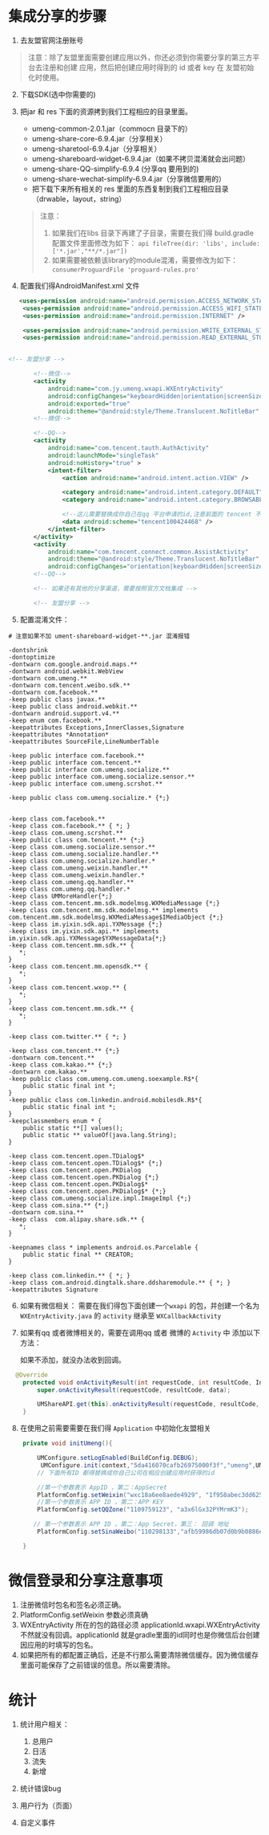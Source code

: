 # 集成分享的步骤

1. 去友盟官网注册账号

> 注意：除了友盟里面需要创建应用以外，你还必须到你需要分享的第三方平台去注册和创建
>   应用，然后把创建应用时得到的 id 或者 key 在 友盟初始化时使用。

2. 下载SDK(选中你需要的)
3. 把jar 和 res 下面的资源拷到我们工程相应的目录里面。
   - umeng-common-2.0.1.jar（commocn 目录下的）
   - umeng-share-core-6.9.4.jar（分享相关）
   - umeng-sharetool-6.9.4.jar（分享相关）
   - umeng-shareboard-widget-6.9.4.jar（如果不拷贝混淆就会出问题）
   - umeng-share-QQ-simplify-6.9.4 (分享qq 要用到的)
   - umeng-share-wechat-simplify-6.9.4.jar（分享微信要用的）
   - 把下载下来所有相关的 res 里面的东西复制到我们工程相应目录（drwable，layout，string）


   > 注意：
   > 1. 如果我们在libs 目录下再建了子目录，需要在我们得 build.gradle配置文件里面修改为如下：
   >  `api fileTree(dir: 'libs', include: ['*.jar',"**/*.jar"])`
   > 2. 如果需要被依赖该library的module混淆，需要修改为如下：
   > `consumerProguardFile 'proguard-rules.pro'`



 4. 配置我们得AndroidManifest.xml 文件

 ```xml
    <uses-permission android:name="android.permission.ACCESS_NETWORK_STATE" />
     <uses-permission android:name="android.permission.ACCESS_WIFI_STATE" />
     <uses-permission android:name="android.permission.INTERNET" />

     <uses-permission android:name="android.permission.WRITE_EXTERNAL_STORAGE"/>
     <uses-permission android:name="android.permission.READ_EXTERNAL_STORAGE"/>


 <!-- 友盟分享 -->

        <!--微信-->
        <activity
            android:name="com.jy.umeng.wxapi.WXEntryActivity"
            android:configChanges="keyboardHidden|orientation|screenSize"
            android:exported="true"
            android:theme="@android:style/Theme.Translucent.NoTitleBar" />
        <!--微信-->

        <!--QQ-->
        <activity
            android:name="com.tencent.tauth.AuthActivity"
            android:launchMode="singleTask"
            android:noHistory="true" >
            <intent-filter>
                <action android:name="android.intent.action.VIEW" />

                <category android:name="android.intent.category.DEFAULT" />
                <category android:name="android.intent.category.BROWSABLE" />

                <!--这儿需要替换成你自己在qq 平台申请的id,注意前面的 tencent 不要删掉，只替换后面的就行-->
                <data android:scheme="tencent100424468" />
            </intent-filter>
        </activity>
        <activity
            android:name="com.tencent.connect.common.AssistActivity"
            android:theme="@android:style/Theme.Translucent.NoTitleBar"
            android:configChanges="orientation|keyboardHidden|screenSize"/>
        <!--QQ-->

        <!-- 如果还有其他的分享渠道，需要按照官方文档集成 -->

        <!-- 友盟分享 -->
 ```

 5. 配置混淆文件：
 ```properties
 # 注意如果不加 ument-shareboard-widget-**.jar 混淆报错

 -dontshrink
 -dontoptimize
 -dontwarn com.google.android.maps.**
 -dontwarn android.webkit.WebView
 -dontwarn com.umeng.**
 -dontwarn com.tencent.weibo.sdk.**
 -dontwarn com.facebook.**
 -keep public class javax.**
 -keep public class android.webkit.**
 -dontwarn android.support.v4.**
 -keep enum com.facebook.**
 -keepattributes Exceptions,InnerClasses,Signature
 -keepattributes *Annotation*
 -keepattributes SourceFile,LineNumberTable

 -keep public interface com.facebook.**
 -keep public interface com.tencent.**
 -keep public interface com.umeng.socialize.**
 -keep public interface com.umeng.socialize.sensor.**
 -keep public interface com.umeng.scrshot.**

 -keep public class com.umeng.socialize.* {*;}


 -keep class com.facebook.**
 -keep class com.facebook.** { *; }
 -keep class com.umeng.scrshot.**
 -keep public class com.tencent.** {*;}
 -keep class com.umeng.socialize.sensor.**
 -keep class com.umeng.socialize.handler.**
 -keep class com.umeng.socialize.handler.*
 -keep class com.umeng.weixin.handler.**
 -keep class com.umeng.weixin.handler.*
 -keep class com.umeng.qq.handler.**
 -keep class com.umeng.qq.handler.*
 -keep class UMMoreHandler{*;}
 -keep class com.tencent.mm.sdk.modelmsg.WXMediaMessage {*;}
 -keep class com.tencent.mm.sdk.modelmsg.** implements com.tencent.mm.sdk.modelmsg.WXMediaMessage$IMediaObject {*;}
 -keep class im.yixin.sdk.api.YXMessage {*;}
 -keep class im.yixin.sdk.api.** implements im.yixin.sdk.api.YXMessage$YXMessageData{*;}
 -keep class com.tencent.mm.sdk.** {
    *;
 }
 -keep class com.tencent.mm.opensdk.** {
    *;
 }
 -keep class com.tencent.wxop.** {
    *;
 }
 -keep class com.tencent.mm.sdk.** {
    *;
 }

 -keep class com.twitter.** { *; }

 -keep class com.tencent.** {*;}
 -dontwarn com.tencent.**
 -keep class com.kakao.** {*;}
 -dontwarn com.kakao.**
 -keep public class com.umeng.com.umeng.soexample.R$*{
     public static final int *;
 }
 -keep public class com.linkedin.android.mobilesdk.R$*{
     public static final int *;
 }
 -keepclassmembers enum * {
     public static **[] values();
     public static ** valueOf(java.lang.String);
 }

 -keep class com.tencent.open.TDialog$*
 -keep class com.tencent.open.TDialog$* {*;}
 -keep class com.tencent.open.PKDialog
 -keep class com.tencent.open.PKDialog {*;}
 -keep class com.tencent.open.PKDialog$*
 -keep class com.tencent.open.PKDialog$* {*;}
 -keep class com.umeng.socialize.impl.ImageImpl {*;}
 -keep class com.sina.** {*;}
 -dontwarn com.sina.**
 -keep class  com.alipay.share.sdk.** {
    *;
 }

 -keepnames class * implements android.os.Parcelable {
     public static final ** CREATOR;
 }

 -keep class com.linkedin.** { *; }
 -keep class com.android.dingtalk.share.ddsharemodule.** { *; }
 -keepattributes Signature

 ```

6. 如果有微信相关：
 需要在我们得包下面创建一个`wxapi` 的包，并创建一个名为 `WXEntryActivity.java` 的 `activity` 继承至 `WXCallbackActivity`

7. 如果有qq 或者微博相关的，需要在调用qq 或者 微博的 `Activity` 中 添加以下方法：

    如果不添加，就没办法收到回调。
```java
  @Override
    protected void onActivityResult(int requestCode, int resultCode, Intent data) {
        super.onActivityResult(requestCode, resultCode, data);

        UMShareAPI.get(this).onActivityResult(requestCode, resultCode, data);
    }
```

8. 在使用之前需要需要在我们得 `Application` 中初始化友盟相关
```java
    private void initUmeng(){

        UMConfigure.setLogEnabled(BuildConfig.DEBUG);
         UMConfigure.init(context,"5da416070cafb26975000f3f","umeng",UMConfigure.DEVICE_TYPE_PHONE,"");//58edcfeb310c93091c000be2 5965ee00734be40b580001a0
        // 下面所有ID 都得替换成你自己公司在相应创建应用时获得的id

        //第一个参数表示 AppID ，第二：AppSecret
        PlatformConfig.setWeixin("wxc18a6ee8aede4929", "1f958abec3dd62591b9e0bcc6d047730"); //
        //第一个参数表示 APP ID ，第二：APP KEY
        PlatformConfig.setQQZone("1109759123", "a3x6lGx32PYMrmK3");

       // 第一个参数表示 APP ID ，第二：App Secret，第三： 回调 地址
        PlatformConfig.setSinaWeibo("110298133","afb59986db07d0b9b0886e9980d28d1c","http://www.seetao.com");

    }
```

# 微信登录和分享注意事项
1. 注册微信时包名和签名必须正确。
2. PlatformConfig.setWeixin 参数必须真确
3. WXEntryActivity 所在的包的路径必须 applicationId.wxapi.WXEntryActivity
  不然就没有回调。applicationId 就是gradle里面的id同时也是你微信后台创建因应用的时填写的包名。
4. 如果把所有的都配置正确后，还是不行那么需要清除微信缓存。因为微信缓存里面可能保存了之前错误的信息。所以需要清除。




# 统计

1. 统计用户相关：
   1. 总用户
   2. 日活
   3. 流失
   4. 新增

2. 统计错误bug

3. 用户行为（页面）

4. 自定义事件

   ​




